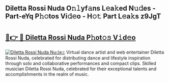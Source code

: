 ## Diletta Rossi Nuda O𝚗𝚕yf𝚊ns L𝚎a𝚔ed N𝚞𝚍es - Part-eYq P𝚑𝚘tos Vi𝚍𝚎o - H𝚘𝚝 Part L𝚎a𝚔s z9JgT

# <h2><a href="http://kfddbc.oniu.top/?m=Diletta+Rossi+Nuda">🔗👉 🔴 Diletta Rossi Nuda P𝚑ot𝚘𝚜 V𝚒d𝚎o</a></h2>

[![Diletta Rossi Nuda Nu𝚍e𝚜](https://i.imgur.com/0qMVB7G.gif)](http://kfddbc.oniu.top/?m=Diletta+Rossi+Nuda)
Virtual dance artist and web entertainer Diletta Rossi Nuda, celebrated for distributing dance and lifestyle inspiration through solo and collaborative performances and compact clips. Skilled musician Diletta Rossi Nuda, celebrated for their exceptional talents and accomplishments in the realm of music.  
